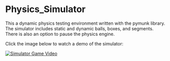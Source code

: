 # Physics_Simulator
This a dynamic physics testing environment written with the pymunk library. The simulator includes static and dynamic balls, boxes, and segments. There is also an option to pause the physics engine. 

Click the image below to watch a demo of the simulator:



[![Simulator Game Video](https://img.youtube.com/vi/crfxRQC2tYI/0.jpg)](https://www.youtube.com/watch?v=crfxRQC2tYI)
